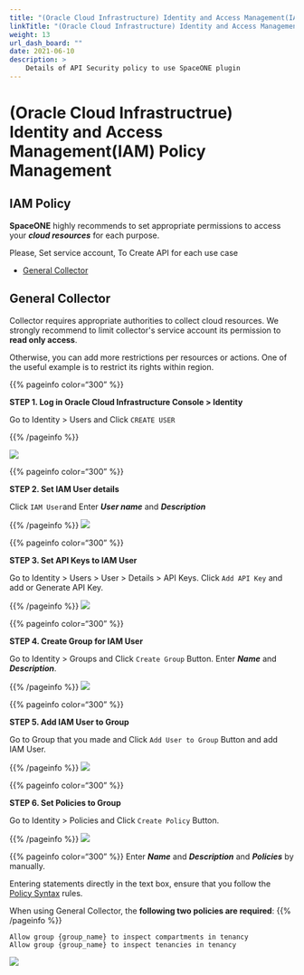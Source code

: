 ```yaml
---
title: "(Oracle Cloud Infrastructure) Identity and Access Management(IAM) Policy Management"
linkTitle: "(Oracle Cloud Infrastructure) Identity and Access Management(IAM) Policy Management"
weight: 13
url_dash_board: "" 
date: 2021-06-10
description: >
    Details of API Security policy to use SpaceONE plugin
---
```

# \(Oracle Cloud Infrastructrue\) Identity and Access Management\(IAM\) Policy Management

## IAM Policy

**SpaceONE** highly recommends to set appropriate permissions to access your _**cloud resources**_ for each purpose. 

Please, Set service account,  To Create API for each use case

* [General Collector](#general-collector)

## General Collector

Collector requires appropriate authorities to collect cloud resources. We strongly recommend to limit collector's service account its permission to **read only access**. 

Otherwise, you can add more restrictions per resources or actions. One of the useful example is to restrict its rights within region.

{{% pageinfo color=“300” %}}

**STEP 1. Log in Oracle Cloud Infrastructure Console &gt; Identity**

Go to Identity &gt; Users and Click   `CREATE USER`

{{% /pageinfo %}}

![](/ko/docs/guides/service_account/service_account_img/oracle/create_user_button.png)

{{% pageinfo color=“300” %}}

**STEP 2. Set IAM User details**

Click  `IAM User`and Enter  _**User name**_ and _**Description**_ 

{{% /pageinfo %}}
![](/ko/docs/guides/service_account/service_account_img/oracle/create_iam_user.png)

{{% pageinfo color=“300” %}}

**STEP 3. Set API Keys to IAM User** 

Go to Identity &gt; Users &gt; User &gt; Details &gt; API Keys. Click  `Add API Key`  and add or Generate API Key. 

{{% /pageinfo %}}
![](/ko/docs/guides/service_account/service_account_img/oracle/add_or_generate_api_key.png)


{{% pageinfo color=“300” %}}

**STEP 4. Create Group for IAM User** 

Go to Identity &gt; Groups and Click   `Create Group` Button. Enter _**Name**_ and _**Description**_.

{{% /pageinfo %}}
![](/ko/docs/guides/service_account/service_account_img/oracle/create_group.png)

{{% pageinfo color=“300” %}}

**STEP 5. Add IAM User to Group**

Go to Group that you made and Click  `Add User to Group`  Button and add IAM User. 

{{% /pageinfo %}}
![](/ko/docs/guides/service_account/service_account_img/oracle/add_user_to_group.png)

{{% pageinfo color=“300” %}}

**STEP 6. Set Policies to Group**

Go to Identity &gt; Policies and Click  `Create Policy` Button.

{{% /pageinfo %}}
![](/ko/docs/guides/service_account/service_account_img/oracle/move_to_policies.png)


{{% pageinfo color=“300” %}}
Enter _**Name**_ and _**Description**_ and _**Policies**_ by manually. 

Entering statements directly in the text box, ensure that you follow the [Policy Syntax](https://docs.oracle.com/en-us/iaas/Content/Identity/Concepts/policysyntax.htm#Policy_Syntax) rules.

When using General Collector, the **following two policies are required**:
{{% /pageinfo %}}

```text
Allow group {group_name} to inspect compartments in tenancy
Allow group {group_name} to inspect tenancies in tenancy
```

![](/ko/docs/guides/service_account/service_account_img/oracle/create_policies.png)

### 